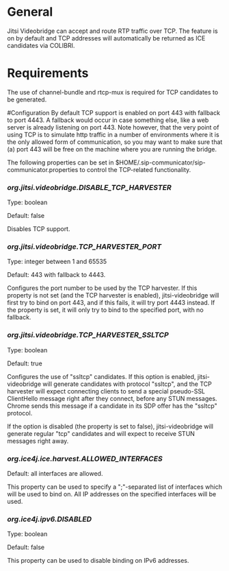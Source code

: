 # General
Jitsi Videobridge can accept and route RTP traffic over TCP. 
The feature is on by default and TCP addresses will 
automatically be returned as ICE candidates via 
COLIBRI.

# Requirements
The use of channel-bundle and rtcp-mux is required for TCP 
candidates to be generated.

#Configuration
By default TCP support is enabled on port 443 with fallback 
to port 4443. A fallback would occur in case something else, 
like a web server is already listening on port 443. Note 
however, that the very point of using TCP is to simulate http
traffic in a number of environments where it is the only allowed 
form of communication, so you may want to make sure that (a) 
port 443 will be free on the machine where you are running the 
bridge. 

The following properties can be set in 
$HOME/.sip-communicator/sip-communicator.properties to control 
the TCP-related functionality.


### *org.jitsi.videobridge.DISABLE_TCP_HARVESTER*
Type: boolean

Default: false

Disables TCP support.

### *org.jitsi.videobridge.TCP_HARVESTER_PORT*
Type: integer between 1 and 65535

Default: 443 with fallback to 4443.

Configures the port number to be used by the TCP harvester. If this property is
not set (and the TCP harvester is enabled), jitsi-videobridge will first try to
bind on port 443, and if this fails, it will try port 4443 instead. If the
property is set, it will only try to bind to the specified port, with no
fallback.

### *org.jitsi.videobridge.TCP_HARVESTER_SSLTCP*
Type: boolean

Default: true

Configures the use of "ssltcp" candidates. If this option is enabled,
jitsi-videobridge will generate candidates with protocol "ssltcp", and the TCP
harvester will expect connecting clients to send a special pseudo-SSL
ClientHello message right after they connect, before any STUN messages. Chrome
sends this message if a candidate in its SDP offer has the "ssltcp"
protocol.

If the option is disabled (the property is set to false), jitsi-videobridge
will generate regular "tcp" candidates and will expect to receive STUN messages
right away.


### *org.ice4j.ice.harvest.ALLOWED_INTERFACES*
Default: all interfaces are allowed.

This property can be used to specify a ";"-separated list of interfaces which will
be used to bind on. All IP addresses on the specified interfaces will be used.

### *org.ice4j.ipv6.DISABLED*
Type: boolean

Default: false

This property can be used to disable binding on IPv6 addresses.
